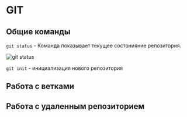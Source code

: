 # GIT

## Общие команды

```git status``` - Команда показывает текущее состонияние репозитория. 

![git status](https://i.imgur.com/ATOJnxR.png "git status")

```git init``` - инициализация нового репозитория

## Работа с ветками

## Работа с удаленным репозиторием

